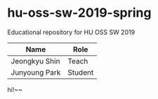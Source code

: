 # hu-oss-sw-2019-spring
Educational repository for HU OSS SW 2019


| Name | Role |
|------|------|
|Jeongkyu Shin | Teach |
|Junyoung Park | Student |
 hi!~~
